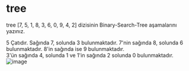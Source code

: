 # tree
tree
[7, 5, 1, 8, 3, 6, 0, 9, 4, 2] dizisinin Binary-Search-Tree aşamalarını yazınız.
<br>

5 Çatıdır. Sağında 7, solunda 3 bulunmaktadır. 7'nin sağında 8, solunda 6 bulunmaktadır. 8'in sağında ise 9 bulunmaktadır. <br>
3'ün sağında 4, solunda 1 ve 1'in sağında 2 solunda 0 bulunmaktadır.
![image](https://user-images.githubusercontent.com/103610306/168444584-f16a0cd7-cc4d-45cc-b7a1-1b721fd23cd9.png)
